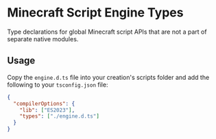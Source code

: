 # Minecraft Script Engine Types

Type declarations for global Minecraft script APIs that are not a part of separate native modules.

## Usage

Copy the `engine.d.ts` file into your creation's scripts folder and add the following to your `tsconfig.json` file:

```json
{
  "compilerOptions": {
    "lib": ["ES2023"],
    "types": ["./engine.d.ts"]
  }
}
```
